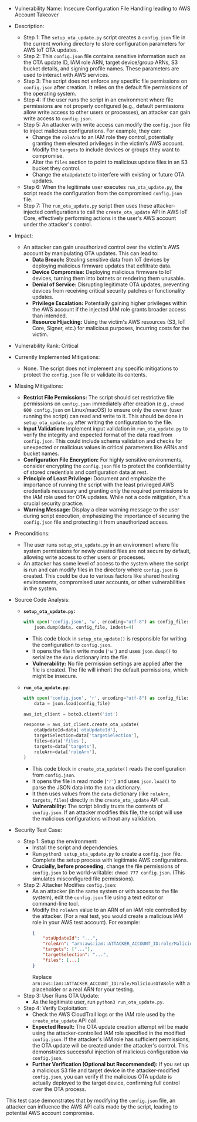 - Vulnerability Name: Insecure Configuration File Handling leading to AWS Account Takeover

- Description:
    - Step 1: The `setup_ota_update.py` script creates a `config.json` file in the current working directory to store configuration parameters for AWS IoT OTA updates.
    - Step 2: This `config.json` file contains sensitive information such as the OTA update ID, IAM role ARN, target device/group ARNs, S3 bucket details, and signing profile names. These parameters are used to interact with AWS services.
    - Step 3: The script does not enforce any specific file permissions on `config.json` after creation. It relies on the default file permissions of the operating system.
    - Step 4: If the user runs the script in an environment where file permissions are not properly configured (e.g., default permissions allow write access to other users or processes), an attacker can gain write access to `config.json`.
    - Step 5: An attacker with write access can modify the `config.json` file to inject malicious configurations. For example, they can:
        - Change the `roleArn` to an IAM role they control, potentially granting them elevated privileges in the victim's AWS account.
        - Modify the `targets` to include devices or groups they want to compromise.
        - Alter the `files` section to point to malicious update files in an S3 bucket they control.
        - Change the `otaUpdateId` to interfere with existing or future OTA updates.
    - Step 6: When the legitimate user executes `run_ota_update.py`, the script reads the configuration from the compromised `config.json` file.
    - Step 7: The `run_ota_update.py` script then uses these attacker-injected configurations to call the `create_ota_update` API in AWS IoT Core, effectively performing actions in the user's AWS account under the attacker's control.

- Impact:
    - An attacker can gain unauthorized control over the victim's AWS account by manipulating OTA updates. This can lead to:
        - **Data Breach:** Stealing sensitive data from IoT devices by deploying malicious firmware updates that exfiltrate data.
        - **Device Compromise:** Deploying malicious firmware to IoT devices, turning them into botnets or rendering them unusable.
        - **Denial of Service:** Disrupting legitimate OTA updates, preventing devices from receiving critical security patches or functionality updates.
        - **Privilege Escalation:** Potentially gaining higher privileges within the AWS account if the injected IAM role grants broader access than intended.
        - **Resource Hijacking:** Using the victim's AWS resources (S3, IoT Core, Signer, etc.) for malicious purposes, incurring costs for the victim.

- Vulnerability Rank: Critical

- Currently Implemented Mitigations:
    - None. The script does not implement any specific mitigations to protect the `config.json` file or validate its contents.

- Missing Mitigations:
    - **Restrict File Permissions:**  The script should set restrictive file permissions on `config.json` immediately after creation (e.g., `chmod 600 config.json` on Linux/macOS) to ensure only the owner (user running the script) can read and write to it. This should be done in `setup_ota_update.py` after writing the configuration to the file.
    - **Input Validation:** Implement input validation in `run_ota_update.py` to verify the integrity and expected format of the data read from `config.json`. This could include schema validation and checks for unexpected or malicious values in critical parameters like ARNs and bucket names.
    - **Configuration File Encryption:** For highly sensitive environments, consider encrypting the `config.json` file to protect the confidentiality of stored credentials and configuration data at rest.
    - **Principle of Least Privilege:**  Document and emphasize the importance of running the script with the least privileged AWS credentials necessary and granting only the required permissions to the IAM role used for OTA updates. While not a code mitigation, it's a crucial security practice.
    - **Warning Message:** Display a clear warning message to the user during script execution, emphasizing the importance of securing the `config.json` file and protecting it from unauthorized access.

- Preconditions:
    - The user runs `setup_ota_update.py` in an environment where file system permissions for newly created files are not secure by default, allowing write access to other users or processes.
    - An attacker has some level of access to the system where the script is run and can modify files in the directory where `config.json` is created. This could be due to various factors like shared hosting environments, compromised user accounts, or other vulnerabilities in the system.

- Source Code Analysis:
    - **`setup_ota_update.py`:**
        ```python
        with open('config.json', 'w', encoding="utf-8") as config_file:
            json.dump(data, config_file, indent=4)
        ```
        - This code block in `setup_ota_update()` is responsible for writing the configuration to `config.json`.
        - It opens the file in write mode (`'w'`) and uses `json.dump()` to serialize the `data` dictionary into the file.
        - **Vulnerability:**  No file permission settings are applied after the file is created. The file will inherit the default permissions, which might be insecure.

    - **`run_ota_update.py`:**
        ```python
        with open('config.json', 'r', encoding="utf-8") as config_file:
            data = json.load(config_file)

        aws_iot_client = boto3.client('iot')

        response = aws_iot_client.create_ota_update(
            otaUpdateId=data['otaUpdateId'],
            targetSelection=data['targetSelection'],
            files=data['files'],
            targets=data['targets'],
            roleArn=data['roleArn'],
        )
        ```
        - This code block in `create_ota_update()` reads the configuration from `config.json`.
        - It opens the file in read mode (`'r'`) and uses `json.load()` to parse the JSON data into the `data` dictionary.
        - It then uses values from the `data` dictionary (like `roleArn`, `targets`, `files`) directly in the `create_ota_update` API call.
        - **Vulnerability:** The script blindly trusts the contents of `config.json`. If an attacker modifies this file, the script will use the malicious configurations without any validation.

- Security Test Case:
    - Step 1: Setup the environment:
        - Install the script and dependencies.
        - Run `python3 setup_ota_update.py` to create a `config.json` file. Complete the setup process with legitimate AWS configurations.
        - **Crucially, before proceeding**, change the file permissions of `config.json` to be world-writable: `chmod 777 config.json`. (This simulates misconfigured file permissions).
    - Step 2: Attacker Modifies `config.json`:
        - As an attacker (in the same system or with access to the file system), edit the `config.json` file using a text editor or command-line tool.
        - Modify the `roleArn` value to an ARN of an IAM role controlled by the attacker. (For a real test, you would create a malicious IAM role in your AWS test account). For example:
          ```json
          {
              "otaUpdateId": "...",
              "roleArn": "arn:aws:iam::ATTACKER_ACCOUNT_ID:role/MaliciousOTARole",
              "targets": ["..."],
              "targetSelection": "...",
              "files": [...]
          }
          ```
          Replace `arn:aws:iam::ATTACKER_ACCOUNT_ID:role/MaliciousOTARole` with a placeholder or a real ARN for your testing.
    - Step 3: User Runs OTA Update:
        - As the legitimate user, run `python3 run_ota_update.py`.
    - Step 4: Verify Exploitation:
        - Check the AWS CloudTrail logs or the IAM role used by the `create_ota_update` API call.
        - **Expected Result:** The OTA update creation attempt will be made using the attacker-controlled IAM role specified in the modified `config.json`. If the attacker's IAM role has sufficient permissions, the OTA update will be created under the attacker's control. This demonstrates successful injection of malicious configuration via `config.json`.
        - **Further Verification (Optional but Recommended):** If you set up a malicious S3 file and target device in the attacker-modified `config.json`, you can verify if the malicious OTA update is actually deployed to the target device, confirming full control over the OTA process.

This test case demonstrates that by modifying the `config.json` file, an attacker can influence the AWS API calls made by the script, leading to potential AWS account compromise.